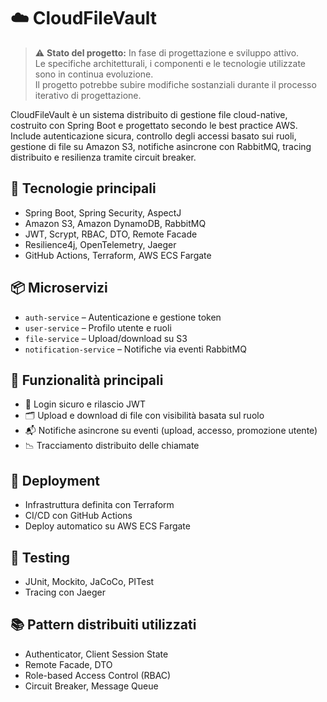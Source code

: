 # ☁️ CloudFileVault

> ⚠️ **Stato del progetto:** In fase di progettazione e sviluppo attivo.  
> Le specifiche architetturali, i componenti e le tecnologie utilizzate sono in continua evoluzione.  
> Il progetto potrebbe subire modifiche sostanziali durante il processo iterativo di progettazione.


CloudFileVault è un sistema distribuito di gestione file cloud-native, costruito con Spring Boot e progettato secondo le best practice AWS. Include autenticazione sicura, controllo degli accessi basato sui ruoli, gestione di file su Amazon S3, notifiche asincrone con RabbitMQ, tracing distribuito e resilienza tramite circuit breaker.

## 🔧 Tecnologie principali
- Spring Boot, Spring Security, AspectJ
- Amazon S3, Amazon DynamoDB, RabbitMQ
- JWT, Scrypt, RBAC, DTO, Remote Facade
- Resilience4j, OpenTelemetry, Jaeger
- GitHub Actions, Terraform, AWS ECS Fargate

## 📦 Microservizi
- `auth-service` – Autenticazione e gestione token
- `user-service` – Profilo utente e ruoli
- `file-service` – Upload/download su S3
- `notification-service` – Notifiche via eventi RabbitMQ

## 📄 Funzionalità principali
- 🔐 Login sicuro e rilascio JWT
- 🗂️ Upload e download di file con visibilità basata sul ruolo
- 📬 Notifiche asincrone su eventi (upload, accesso, promozione utente)
- 📉 Tracciamento distribuito delle chiamate

## 🚀 Deployment
- Infrastruttura definita con Terraform
- CI/CD con GitHub Actions
- Deploy automatico su AWS ECS Fargate

## 🧪 Testing
- JUnit, Mockito, JaCoCo, PITest
- Tracing con Jaeger

## 📚 Pattern distribuiti utilizzati
- Authenticator, Client Session State
- Remote Facade, DTO
- Role-based Access Control (RBAC)
- Circuit Breaker, Message Queue

